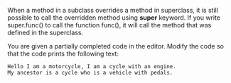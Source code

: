 When a method in a subclass overrides a method in superclass, it is still possible to call the overridden method using **super** keyword. If you write super.func() to call the function func(), it will call the method that was defined in the superclass.

You are given a partially completed code in the editor. Modify the code so that the code prints the following text:
```
Hello I am a motorcycle, I am a cycle with an engine.
My ancestor is a cycle who is a vehicle with pedals.
```